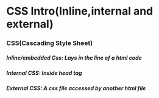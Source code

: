 # CSS Intro(Inline,internal and external)

### CSS(Cascading Style Sheet)



##### Inline/embedded Css: Lays in the line of a html code

##### Internal CSS: Inside head tag

##### External CSS: A css file accessed by another html file  

